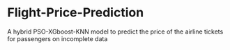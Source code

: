 # Flight-Price-Prediction
A hybrid PSO-XGboost-KNN model  to predict the price of the airline tickets for passengers on incomplete data 
